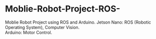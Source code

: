 # Moblie-Robot-Project-ROS-
Moblie Robot Project using ROS and Arduino. 
Jetson Nano: ROS (Robotic Operating System), Computer Vision.  
Arduino: Motor Control.
